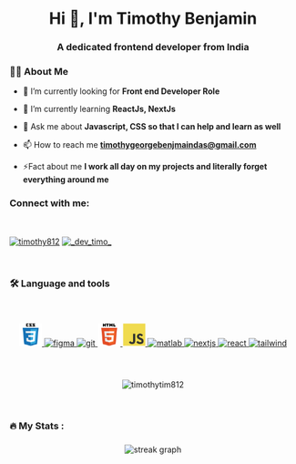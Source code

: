 <h1 align="center">Hi 👋, I'm Timothy Benjamin</h1>
<h3 align="center">A dedicated frontend developer from India</h3>

<h3 align="left">👩‍💻  About Me</h3>

- 🔭 I’m currently looking for **Front end Developer Role**

- 🌱 I’m currently learning **ReactJs, NextJs**

- 💬 Ask me about **Javascript, CSS so that I can help and learn as well**

- 📫 How to reach me **timothygeorgebenjmaindas@gmail.com**

- ⚡Fact about me **I work all day on my projects and literally forget everything around me**

<h3 align="left">Connect with me:</h3>
<br clear="both">

<p align="left">
<a href="https://linkedin.com/in/timothy812" target="blank"><img align="center" src="https://raw.githubusercontent.com/rahuldkjain/github-profile-readme-generator/master/src/images/icons/Social/linked-in-alt.svg" alt="timothy812" height="30" width="40" /></a>
<a href="https://instagram.com/_dev_timo_" target="blank"><img align="center" src="https://raw.githubusercontent.com/rahuldkjain/github-profile-readme-generator/master/src/images/icons/Social/instagram.svg" alt="_dev_timo_" height="30" width="40" /></a>
</p>

<br clear="both">

###

<h3 align="left">🛠 Language and tools</h3>

###
<br clear="both">

<div align="center" >
  
<p align="center"><a href="https://www.w3schools.com/css/" target="_blank" rel="noreferrer"> <img src="https://raw.githubusercontent.com/devicons/devicon/master/icons/css3/css3-original-wordmark.svg" alt="css3" width="40" height="40"/> </a> <a href="https://www.figma.com/" target="_blank" rel="noreferrer"> <img src="https://www.vectorlogo.zone/logos/figma/figma-icon.svg" alt="figma" width="40" height="40"/> </a> <a href="https://git-scm.com/" target="_blank" rel="noreferrer"> <img src="https://www.vectorlogo.zone/logos/git-scm/git-scm-icon.svg" alt="git" width="40" height="40"/> </a> <a href="https://www.w3.org/html/" target="_blank" rel="noreferrer"> <img src="https://raw.githubusercontent.com/devicons/devicon/master/icons/html5/html5-original-wordmark.svg" alt="html5" width="40" height="40"/> </a> <a href="https://developer.mozilla.org/en-US/docs/Web/JavaScript" target="_blank" rel="noreferrer"> <img src="https://raw.githubusercontent.com/devicons/devicon/master/icons/javascript/javascript-original.svg" alt="javascript" width="40" height="40"/> </a> <a href="https://www.mathworks.com/" target="_blank" rel="noreferrer"> <img src="https://upload.wikimedia.org/wikipedia/commons/2/21/Matlab_Logo.png" alt="matlab" width="40" height="40"/> </a> <a href="https://nextjs.org/" target="_blank" rel="noreferrer"> <img src="https://cdn.jsdelivr.net/gh/devicons/devicon/icons/nextjs/nextjs-original.svg" alt="nextjs" width="40" height="40"/> </a> <a href="https://reactjs.org/" target="_blank" rel="noreferrer"> <img src="https://cdn.jsdelivr.net/gh/devicons/devicon/icons/react/react-original.svg" alt="react" width="40" height="40"/> </a> <a href="https://tailwindcss.com/" target="_blank" rel="noreferrer"> <img src="https://www.vectorlogo.zone/logos/tailwindcss/tailwindcss-icon.svg" alt="tailwind" width="40" height="40"/> </a> </p>

</div>
<br clear="both">

###
<div align="center">
<p><img align="center" src="https://github-readme-stats.vercel.app/api/top-langs?username=timothytim812&show_icons=true&locale=en&layout=compact" alt="timothytim812" /></p>
</div>

<br clear="both">

<h3 align="left">🔥   My Stats :</h3>

###

<div align="center">
  <img src="https://streak-stats.demolab.com?user=timothytim812&locale=en&mode=daily&theme=dark&hide_border=false&border_radius=5&order=3" height="220" alt="streak graph"  />
</div>

###
